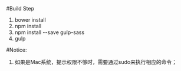 #Build Step

1. bower install
2. npm install
3. npm install --save gulp-sass
4. gulp 

#Notice:
1. 如果是Mac系统，提示权限不够时，需要通过sudo来执行相应的命令；
